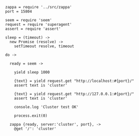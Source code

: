     zappa = require '../src/zappa'
    port = 15804

    seem = require 'seem'
    request = require 'superagent'
    assert = require 'assert'

    sleep = (timeout) ->
      new Promise (resolve) ->
        setTimeout resolve, timeout

    do ->

      ready = seem ->

        yield sleep 1000

        {text} = yield request.get "http://localhost:#{port}/"
        assert text is 'cluster'

        {text} = yield request.get "http://127.0.0.1:#{port}/"
        assert text is 'cluster'

        console.log 'Cluster test OK'

        process.exit(0)

      zappa {ready, server:'cluster', port}, ->
        @get '/': 'cluster'

